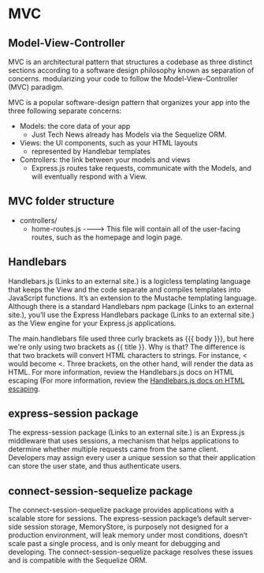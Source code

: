 # MVC
## Model-View-Controller
MVC is an architectural pattern that structures a codebase as three distinct sections according to a software design philosophy known as separation of concerns.
modularizing your code to follow the Model-View-Controller (MVC) paradigm.

MVC is a popular software-design pattern that organizes your app into the three following separate concerns:
- Models: the core data of your app
    - Just Tech News already has Models via the Sequelize ORM. 
- Views: the UI components, such as your HTML layouts
    - represented by Handlebar templates
- Controllers: the link between your models and views
    - Express.js routes take requests, communicate with the Models, and will eventually respond with a View.

## MVC folder structure
- controllers/
    - home-routes.js  ----> This file will contain all of the user-facing routes, such as the homepage and login page.

        


## Handlebars
Handlebars.js (Links to an external site.) is a logicless templating language that keeps the View and the code separate and compiles templates into JavaScript functions. It’s an extension to the Mustache templating language. Although there is a standard Handlebars npm package (Links to an external site.), you’ll use the Express Handlebars package (Links to an external site.) as the View engine for your Express.js applications.

The main.handlebars file used three curly brackets as {{{ body }}}, but here we're only using two brackets as {{ title }}. Why is that? The difference is that two brackets will convert HTML characters to strings. For instance, < would become &lt;. Three brackets, on the other hand, will render the data as HTML.
For more information, review the Handlebars.js docs on HTML escaping (For more information, review the [Handlebars.js docs on HTML escaping](https://handlebarsjs.com/guide/#html-escaping).


## express-session package
The express-session package (Links to an external site.) is an Express.js middleware that uses sessions, a mechanism that helps applications to determine whether multiple requests came from the same client. Developers may assign every user a unique session so that their application can store the user state, and thus authenticate users.


## connect-session-sequelize package
The connect-session-sequelize package provides applications with a scalable store for sessions. The express-session package’s default server-side session storage, MemoryStore, is purposely not designed for a production environment, will leak memory under most conditions, doesn’t scale past a single process, and is only meant for debugging and developing. The connect-session-sequelize package resolves these issues and is compatible with the Sequelize ORM.


